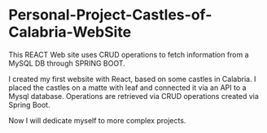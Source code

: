 # Personal-Project-Castles-of-Calabria-WebSite
This REACT Web site uses CRUD operations to fetch information from a MySQL DB through SPRING BOOT.

I created my first website with React, based on some castles in Calabria.
I placed the castles on a matte with leaf and connected it via an API to a Mysql database. Operations are retrieved via CRUD operations created via Spring Boot.

Now I will dedicate myself to more complex projects.
